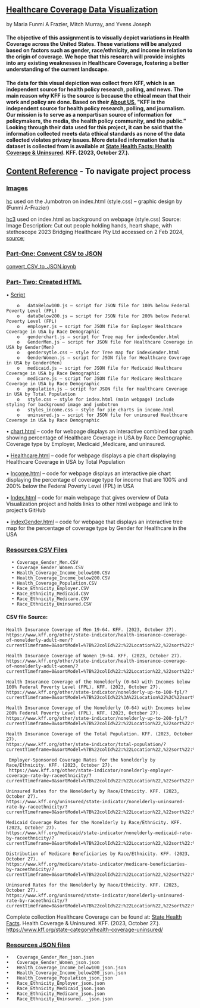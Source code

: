 ## <ins>Healthcare Coverage Data Visualization </ins> 
by Maria Funmi A Frazier, Mitch Murray, and Yvens Joseph

#### The objective of this assignment is to visually depict variations in Health Coverage across the United States. These variations will be analyzed based on factors such as gender, race/ethnicity, and income in relation to the origin of coverage. We hope that this research will provide insights into any existing weaknesses in Healthcare Coverage, fostering a better understanding of the current landscape.

#### The data for this visual depiction was collect from KFF, which is an independent source for health policy research, polling, and news. The main reason why KFF is the source is because the ethical mean that their work and policy are done. Based on their [About US,](https://www.kff.org/about-us/) "KFF is the independent source for health policy research, polling, and journalism. Our mission is to serve as a nonpartisan source of information for policymakers, the media, the health policy community, and the public." Looking through their data used for this project, it can be said that the information collected meets data ethical standards as none of the data collected violates privacy issues.  More detailed information that is dataset is collected from is available at [State Health Facts: Health Coverage & Uninsured](https://www.kff.org/state-category/health-coverage-uninsured/ ). KFF. (2023, October 27.).

##  <ins>Content Reference</ins> - To navigate project process

### <ins>Images<ins> 

  [hc](/Images/)
  used on the Jumbotron on index.html (style.css) – graphic design by (Funmi A-Frazier)
  
  [hc3](/images/) 
  used on index.html as background on webpage (style.css) 
  Source: Image Description: Cut out people holding hands, heart shape, with stethoscope 2023 Bridging Healthcare Pty Ltd accessed on 2 Feb 2024,   
  [source](https://www.bridginghealth.com.au/offsite/diagnostics/);
  
### <ins>Part-One: Convent CSV to JSON</ins>

[convert_CSV_to_JSON.ipynb](/Part_One_Convert_CSV_to_JSON/)

### <ins>Part- Two: Created HTML<ins>

•	[<ins>Script</ins>](Part_Two_Create_html/script/)

        o	dataBelow100.js – script for JSON file for 100% below Federal Poverty Level (FPL)
        o	dataBelow200.js – script for JSON file for 200% below Federal Poverty Level (FPL)
        o	employer.js – script for JSON file for Employer Healthcare Coverage in USA by Race Demographic
        o	genderchart.js – script for Tree map for indexGender.html
        o	GenderMen.js – script for JSON file for Healthcare Coverage in USA by Gender(Men)
        o	gendersytle.css – style for Tree map for indexGender.html
        o	GenderWomen.js – script for JSON file for Healthcare Coverage in USA by Gender(Men)
        o	medicaid.js – script for JSON file for Medicaid Healthcare Coverage in USA by Race Demographic
        o	medicare.js – script for JSON file for Medicare Healthcare Coverage in USA by Race Demographic
        o	population.js – script for JSON file for Healthcare Coverage in USA by Total Population
        o	style.css – style for index.html (main webpage) include styling for background image and jumbotron
        o	styles_income.css – style for pie charts in income.html
        o	uninsured.js – script for JSON file for uninsured Healthcare Coverage in USA by Race Demographic
        
•	[chart.html](/Part_Two_Create_html/chart.html/) – code for webpage displays an interactive combined bar graph showing percentage of Healthcare Coverage in USA by Race Demographic. Coverage type by Employer, Medicaid ,Medicare, and uninsured.

•	[Healthcare.html](/Part_Two_Create_html/Healthcare.html/) – code for webpage displays a pie chart displaying Healthcare Coverage in USA by Total Population

•	[Income.html](/Part_Two_Create_html/Income.html/) – code for webpage displays an interactive pie chart displaying the percentage of coverage type for income that are 100% and 200% below the Federal Poverty Level (FPL) in USA

•	[Index.html](/Part_Two_Create_html/index.html/) – code for main webpage that gives overview of Data Visualization project and holds links to other html webpage and link to project’s GitHub

•	[indexGender.html](/Part_Two_Create_html/indexGender.html/) – code for webpage that displays an interactive tree map for the percentage of coverage type by Gender for Healthcare in the USA

### [<ins>Resources CSV Files</ins>](/Resources/)

      •	Coverage_Gender_Men.CSV
      •	Coverage_Gender_Women.CSV
      •	Health_Coverage_Income_below100.CSV
      •	Health_Coverage_Income_below200.CSV
      •	Health_Coverage_Population.CSV
      •	Race_Ethnicity_Employer.CSV
      •	Race_Ethnicity_Medicaid.CSV
      •	Race_Ethnicity_Medicare.CSV
      •	Race_Ethnicity_Uninsured.CSV
      
  #### CSV file Source:
      
    Health Insurance Coverage of Men 19-64. KFF. (2023, October 27). 
    https://www.kff.org/other/state-indicator/health-insurance-coverage-of-nonelderly-adult-men/?currentTimeframe=0&sortModel=%7B%22colId%22:%22Location%22,%22sort%22:%22asc%22%7D
   
    Health Insurance Coverage of Women 19-64. KFF. (2023, October 27). 
    https://www.kff.org/other/state-indicator/health-insurance-coverage-of-nonelderly-adult-women/?currentTimeframe=0&sortModel=%7B%22colId%22:%22Location%22,%22sort%22:%22asc%22%7D
   
    Health Insurance Coverage of the Nonelderly (0-64) with Incomes below 100% Federal Poverty Level (FPL). KFF. (2023, October 27). 
    https://www.kff.org/other/state-indicator/nonelderly-up-to-100-fpl/?currentTimeframe=0&sortModel=%7B%22colId%22%3A%22Location%22%2C%22sort%22%3A%22asc%22%7D
    
    Health Insurance Coverage of the Nonelderly (0-64) with Incomes below 200% Federal Poverty Level (FPL). KFF. (2023, October 27). 
    https://www.kff.org/other/state-indicator/nonelderly-up-to-200-fpl/?currentTimeframe=0&sortModel=%7B%22colId%22:%22Location%22,%22sort%22:%22asc%22%7D
     
    Health Insurance Coverage of the Total Population. KFF. (2023, October 27). 
    https://www.kff.org/other/state-indicator/total-population/?currentTimeframe=0&sortModel=%7B%22colId%22:%22Location%22,%22sort%22:%22asc%22%7D
    
     Employer-Sponsored Coverage Rates for the Nonelderly by Race/Ethnicity. KFF. (2023, October 27). 
     https://www.kff.org/other/state-indicator/nonelderly-employer-coverage-rate-by-raceethnicity/?currentTimeframe=0&sortModel=%7B%22colId%22:%22Location%22,%22sort%22:%22asc%22%7D
    
    Uninsured Rates for the Nonelderly by Race/Ethnicity. KFF. (2023, October 27).  
    https://www.kff.org/uninsured/state-indicator/nonelderly-uninsured-rate-by-raceethnicity/?currentTimeframe=0&sortModel=%7B%22colId%22:%22Location%22,%22sort%22:%22asc%22%7D
    
    Medicaid Coverage Rates for the Nonelderly by Race/Ethnicity. KFF. (2023, October 27). 
    https://www.kff.org/medicaid/state-indicator/nonelderly-medicaid-rate-by-raceethnicity/?currentTimeframe=0&sortModel=%7B%22colId%22:%22Location%22,%22sort%22:%22asc%22%7D
    
    Distribution of Medicare Beneficiaries by Race/Ethnicity. KFF. (2023, October 27).  
    https://www.kff.org/medicare/state-indicator/medicare-beneficiaries-by-raceethnicity/?currentTimeframe=0&sortModel=%7B%22colId%22:%22Location%22,%22sort%22:%22asc%22%7D

    Uninsured Rates for the Nonelderly by Race/Ethnicity. KFF. (2023, October 27).  
    https://www.kff.org/uninsured/state-indicator/nonelderly-uninsured-rate-by-raceethnicity/?  currentTimeframe=0&sortModel=%7B%22colId%22:%22Location%22,%22sort%22:%22asc%22%7D

  Complete collection Healthcare Coverage can be found at: 
    [State Health Facts](https://www.kff.org/state-category/health-coverage-uninsured/). Health Coverage & Uninsured. KFF. (2023, October 27.). 
    https://www.kff.org/state-category/health-coverage-uninsured/ 

### [<ins>Resources JSON files</ins>](/Resources_json/)

    •	Coverage_Gender_Men_json.json
    •	Coverage_Gender_Women_json.json
    •	Health_Coverage_Income_below100_json.json
    •	Health_Coverage_Income_below200_json.json
    •	Health_Coverage_Population_json.json
    •	Race_Ethnicity_Employer_json.json
    •	Race_Ethnicity_Medicaid_json.json
    •	Race_Ethnicity_Medicare_json.json
    •	Race_Ethnicity_Uninsured. _json.json




